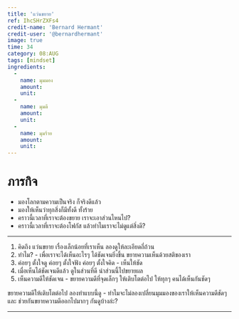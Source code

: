 ```yaml
---
title: 'แว่นขยาย'
ref: IhcSHrZXFs4
credit-name: 'Bernard Hermant'
credit-user: '@bernardhermant'
image: true
time: 34
category: 08:AUG
tags: [mindset]
ingredients:
  -
    name: มุมมอง
    amount:
    unit:
  -
    name: มุมดี
    amount:
    unit:
  -
    name: มุมร้าย
    amount:
    unit:
---
```


# ภารกิจ
 - มองโลกตามความเป็นจริง ก็จริงดีแล้ว
 - มองให้เห็นว่าทุกสิ่งก็มีทั้งดี ทั้งร้าย
 - คราวนี้เวลาที่เราจะต้องขยาย เราจะเอาส่วนไหนไป?
 - คราวนี้เวลาที่เราจะต้องโฟกัส แล้วทำไมเราจะไม่ดูแต่สิ่งดี?

---

1. คิดถึง แว่นขยาย เรื่องเล็กน้อยที่เราเห็น ลองดูให้ละเอียดถี่ถ้วน
2. ทำไม? - เพื่อเราจะได้เห็นอะไรๆ ได้ชัดเจนยิ่งขึ้น ขยายความเห็นด้วยสติของเรา
3. ค่อยๆ ตั้งใจดู ค่อยๆ ตั้งใจฟัง ค่อยๆ ตั้งใจคิด - เห็นให้ชัด
4. เมื่อเห็นได้ชัดเจนดีแล้ว ดูในส่วนที่ดี นำส่วนนี้ไปขยายผล
5. เห็นความดีให้ชัดเจน - ขยายความดีที่จุดเล็กๆ ให้เติบโตต่อไป ให้ทุกๆ คนได้เห็นกันชัดๆ

ขยายความดีให้เติบโตต่อไป ลองทำแบบนี้ดู - ทำไมจะไม่ลองเปลี่ยนมุมมองของเราให้เห็นความดีชัดๆ และ ช่วยกันขยายความดีออกไปมากๆ กันดูบ้างล่ะ?

---
